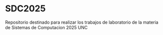# SDC2025
Repositorio destinado para realizar los trabajos de laboratorio de la materia de Sistemas de Computacion 2025 UNC
